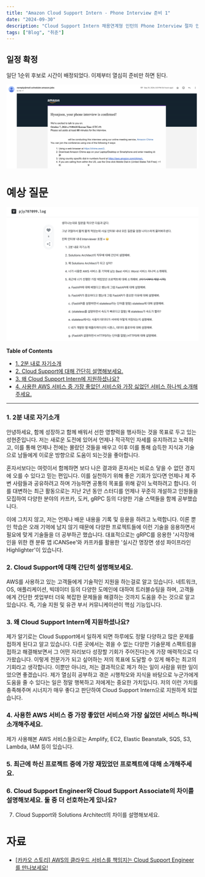 ```yaml
---
title: "Amazon Cloud Support Intern - Phone Interview 준비 1"
date: "2024-09-30"
description: "Cloud Support Intern 채용연계형 인턴의 Phone Interview 절차 안내."
tags: ["Blog", "취준"]
---
```


## 일정 확정 <!-- omit from toc --> 

일단 1순위 후보로 시간이 배정되었다. 이제부터 열심히 준비만 하면 된다.

![confirmed](../../../images/job/intern/amazon/interviewconfirmed.png)

# 예상 질문 <!-- omit from toc --> 

![ex](../../../images/job/intern/amazon/chimequestionex.png)

**Table of Contents**
- [1. 2분 내로 자기소개](#1-2분-내로-자기소개)
- [2. Cloud Support에 대해 간단히 설명해보세요.](#2-cloud-support에-대해-간단히-설명해보세요)
- [3. 왜 Cloud Support Intern에 지원하셨나요?](#3-왜-cloud-support-intern에-지원하셨나요)
- [4. 사용한 AWS 서비스 중 가장 좋았던 서비스와 가장 싫었던 서비스 하나씩 소개해주세요.](#4-사용한-aws-서비스-중-가장-좋았던-서비스와-가장-싫었던-서비스-하나씩-소개해주세요)



---

### 1. 2분 내로 자기소개
안녕하세요, 함께 성장하고 함께 배워서 선한 영향력을 행사하는 것을 목표로 두고 있는 성현준입니다. 저는 새로운 도전에 있어서 언제나 적극적인 자세를 유지하려고 노력하고, 이를 통해 언제나 전에는 몰랐던 것들을 배우고 이후 이를 통해 습득한 지식과 기술으로 남들에게 이로운 방향으로 도움이 되는것을 좋아합니다. 

혼자서보다는 여럿이서 함께하면 보다 나은 결과와 혼자서는 비로소 닿을 수 없던 경지에 오를 수 있다고 믿는 편입니다. 이를 실천하기 위해 좋은 기회가 있다면 언제나 제 주변 사람들과 공유하려고 하며 가능하면 공통의 목표를 위해 같이 노력하려고 합니다. 이를 대변하는 최근 활동으로는 지난 2년 동안 스터디를 언제나 꾸준히 개설하고 인원들을 모집하여 다양한 분야의 카프카, 도커, gRPC 등의 다양한 기술 스택들을 함께 공부했습니다.

이에 그치지 않고, 저는 언제나 배운 내용을 기록 및 응용을 하려고 노력합니다. 이론 뿐인 학습은 오래 기억에 남지 않기 때문에 다양한 프로젝트들에 이런 기술을 응용하면서 필요에 맞게 기술들을 더 공부하곤 했습니다. 대표적으로는 gRPC를 응용한 '시각장애인을 위한 캔 분류 앱 iCANSee'와 카프카를 활용한 '실시간 명장면 생성 파이프라인 Highlighter'이 있습니다.

### 2. Cloud Support에 대해 간단히 설명해보세요.
AWS를 사용하고 있는 고객들에게 기술적인 지원을 하는걸로 알고 있습니다. 네트워크, OS, 애플리케이션, 빅데이터 등의 다양한 도메인에 대하여 트러블슈팅을 하며, 고객들에게 간단한 셋업부터 더욱 복잡한 문제들을 해결하는 것까지 도움을 주는 것으로 알고 있습니다. 즉, 기술 지원 및 유관 부서 커뮤니케이션이 핵심 기능입니다. 

### 3. 왜 Cloud Support Intern에 지원하셨나요?
제가 알기로는 Cloud Support에서 일하게 되면 하루에도 정말 다양하고 많은 문제를 접하게 된다고 알고 있습니다. 다른 곳에서는 겪을 수 없는 다양한 기술문제 스팩트럼을 접하고 해결해보면서 그 어떤 자리보다 성장할 기회가 주어진다는게 가장 매력적으로 다가왔습니다. 이렇게 전문가가 되고 싶어하는 저의 목표에 도달할 수 있게 해주는 최고의 기회라고 생각합니다. 이뿐만 아니라, 저는 결과적으로 제가 하는 일이 사람을 위한 일이었으면 좋겠습니다. 제가 열심히 공부하고 겪은 시행착오와 지식을 바탕으로 누군가에게 도움을 줄 수 있다는 일은 정말 행복하고 저에게는 중요한 가치입니다. 저의 이런 가치를 충족해주며 시너지가 매우 좋다고 판단하여 Cloud Support Intern으로 지원하게 되었습니다.

### 4. 사용한 AWS 서비스 중 가장 좋았던 서비스와 가장 싫었던 서비스 하나씩 소개해주세요.
제가 사용해본 AWS 서비스들으로는 Amplify, EC2, Elastic Beanstalk, SQS, S3, Lambda, IAM 등이 있습니다.


### 5. 최근에 하신 프로젝트 중에 가장 재밌었던 프로젝트에 대해 소개해주세요.
### 6. Cloud Support Engineer와 Cloud Support Associate의 차이를 설명해보세요. 둘 중 더 선호하는게 있나요?
7. Cloud Support와 Solutions Architect의 차이를 설명해보세요.


# 자료
- [[카카오 스토리] AWS의 클라우드 서비스를 책임지는 Cloud Support Engineer를 만나보세요!](https://pf.kakao.com/_YJUIxj/106909935)
